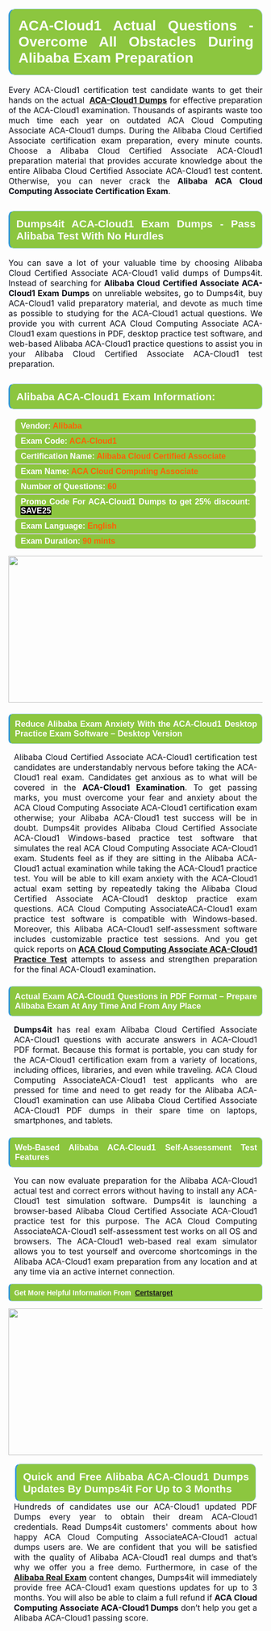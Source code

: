 

<h1 style="text-align: justify;"><span style="font-family:Arial,Helvetica,sans-serif;"><strong><span style="display: block; color: #FFFFFF; background: #8cc63f; border: 0.5px solid #AED6F1; border-left: 3px solid #3498DB; padding: .6em; border-radius: 0.5em;">ACA-Cloud1 Actual Questions - Overcome All Obstacles During Alibaba Exam Preparation </span></strong></span></h1>

<p style="margin: 0in 0.0001pt; text-align: justify;"><span style="font-size:12pt"><span new="" roman="" style="font-family:" times=""><span style="color:#0e101a">Every ACA-Cloud1 certification test candidate wants to get their hands on the actual </span><b><span style="color:red"> <a href="https://www.dumps4it.com/aca-cloud1-dumps.html">ACA-Cloud1 Dumps</a></span></b> <span style="color:#0e101a">for effective preparation of the ACA-Cloud1 examination. Thousands of aspirants waste too much time each year on outdated ACA Cloud Computing Associate ACA-Cloud1 dumps. During the Alibaba Cloud Certified Associate certification exam preparation, every minute counts. Choose a Alibaba Cloud Certified Associate ACA-Cloud1 preparation material that provides accurate knowledge about the entire Alibaba Cloud Certified Associate ACA-Cloud1 test content. Otherwise, you can never crack the <strong>Alibaba ACA Cloud Computing Associate Certification Exam</strong>.</span></span></span></p>

<h2 style="text-align: justify;"><span style="font-family:Arial,Helvetica,sans-serif;"><strong><span style="display: block; color: #FFFFFF; background: #8cc63f; border: 0.5px solid #AED6F1; border-left: 3px solid #3498DB; padding: .6em; border-radius: 0.5em;">Dumps4it ACA-Cloud1 Exam Dumps - Pass Alibaba Test With No Hurdles  </span></strong></span></h2>

<p style="text-align: justify;"><span style="font-size:12pt"><span new="" roman="" style="font-family:" times=""><span style="color:#0e101a">You can save a lot of your valuable time by choosing Alibaba Cloud Certified Associate ACA-Cloud1 valid dumps of Dumps4it. Instead of searching for <strong>Alibaba Cloud Certified Associate ACA-Cloud1 Exam Dumps</strong> on unreliable websites, go to Dumps4it, buy ACA-Cloud1 valid preparatory material, and devote as much time as possible to studying for the ACA-Cloud1 actual questions. We provide you with current ACA Cloud Computing Associate ACA-Cloud1 exam questions in PDF, desktop practice test software, and web-based Alibaba ACA-Cloud1 practice questions to assist you in your Alibaba Cloud Certified Associate ACA-Cloud1 test preparation.</span></span></span><span style="font-size:11pt"><span style="line-height:115%"><span sans-serif="" style="font-family:Arial,"><span style="color:#0e101a"> </span></span></span></span><span style="font-size:11pt"><span style="line-height:normal"><span sans-serif="" style="font-family:Calibri,"><span style="font-size:12.0pt"><span style="color:#0e101a"><span style="font-size:12pt"><span new="" roman="" style="font-family:" times=""><span calibri="" style="font-family:"><span style="color:#0e101a"><span style="font-size:14px;"> </span></span></span></span></span></span></span></span></span></span></p>

<h2 style="text-align: justify;"><span style="font-family:Arial,Helvetica,sans-serif;"><strong><span style="display: block; color: #FFFFFF; background: #8cc63f; border: 0.5px solid #AED6F1; border-left: 3px solid #3498DB; padding: .6em; border-radius: 0.5em;">Alibaba ACA-Cloud1 Exam Information:</span></strong></span></h2>

<div style="margin: 0cm 10pt; background: rgb(140, 198, 63); border: 1px solid rgb(204, 204, 204); padding: 5px 10px; border-radius: 0.5em; text-align: justify;"><span style="font-family:Arial,Helvetica,sans-serif;"><span style="font-size: 11pt;"><span style="line-height: normal;"><strong><span style="font-size: 12.0pt;"><span style="color: #FFFFFF;">Vendor:</span> <span style="color: #FF6106;">Alibaba</span></span></strong></span></span></span></div>

<div style="margin: 0cm 10pt; background: rgb(140, 198, 63); border: 1px solid rgb(204, 204, 204); padding: 5px 10px; border-radius: 0.5em; text-align: justify;"><span style="font-family:Arial,Helvetica,sans-serif;"><span style="font-size: 11pt;"><span style="line-height: normal;"><strong><span style="font-size: 12.0pt;"><span style="color: #FFFFFF;">Exam Code:</span> <span style="color: #FF6106;">ACA-Cloud1</span></span></strong></span></span></span></div>

<div style="margin: 0cm 10pt; background: rgb(140, 198, 63); border: 1px solid rgb(204, 204, 204); padding: 5px 10px; border-radius: 0.5em; text-align: justify;"><span style="font-family:Arial,Helvetica,sans-serif;"><span style="font-size: 11pt;"><span style="line-height: normal;"><strong><span style="font-size: 12.0pt;"><span style="color: #FFFFFF;">Certification Name:</span> <span style="color: #FF6106;">Alibaba Cloud Certified Associate</span></span></strong></span></span></span></div>

<div style="margin: 0cm 10pt; background: rgb(140, 198, 63); border: 1px solid rgb(204, 204, 204); padding: 5px 10px; border-radius: 0.5em; text-align: justify;"><span style="font-family:Arial,Helvetica,sans-serif;"><span style="font-size: 11pt;"><span style="line-height: normal;"><strong><span style="font-size: 12.0pt;"><span style="color: #FFFFFF;">Exam Name:</span> <span style="color: #FF6106;">ACA Cloud Computing Associate</span></span></strong></span></span></span></div>

<div style="margin: 0cm 10pt; background: rgb(140, 198, 63); border: 1px solid rgb(204, 204, 204); padding: 5px 10px; border-radius: 0.5em; text-align: justify;"><span style="font-family:Arial,Helvetica,sans-serif;"><span style="font-size: 11pt;"><span style="line-height: normal;"><strong><span style="font-size: 12.0pt;"><span style="color: #FFFFFF;">Number of Questions: </span><span style="color: #FF6106;">60</span></span></strong></span></span></span></div>

<div style="margin: 0cm 10pt; background: rgb(140, 198, 63); border: 1px solid rgb(204, 204, 204); padding: 5px 10px; border-radius: 0.5em; text-align: justify;"><span style="font-family:Arial,Helvetica,sans-serif;"><span style="font-size: 11pt;"><span style="line-height: normal;"><strong><span style="font-size: 12.0pt;"><span style="color: #FFFFFF;">Promo Code For ACA-Cloud1 Dumps to get 25% discount: </span><span style="color:#FFFFFF;"><span style="background-color:#000000;">SAVE25</span></span></span></strong></span></span></span></div>

<div style="margin: 0cm 10pt; background: rgb(140, 198, 63); border: 1px solid rgb(204, 204, 204); padding: 5px 10px; border-radius: 0.5em; text-align: justify;"><span style="font-family:Arial,Helvetica,sans-serif;"><span style="font-size: 11pt;"><span style="line-height: normal;"><strong><span style="font-size: 12.0pt;"><span style="color: #FFFFFF;">Exam Language:</span> <span style="color: #FF6106;">English</span></span></strong></span></span></span></div>

<div style="margin: 0cm 10pt; background: rgb(140, 198, 63); border: 1px solid rgb(204, 204, 204); padding: 5px 10px; border-radius: 0.5em; text-align: justify;"><span style="font-family:Arial,Helvetica,sans-serif;"><span style="font-size: 11pt;"><span style="line-height: normal;"><strong><span style="font-size: 12.0pt;"><span style="color: #FFFFFF;">Exam Duration: </span><span style="color: #FF6106;">90 mints</span></span></strong></span></span></span></div>

<p style="text-align: center;"><a href="https://www.dumps4it.com/aca-cloud1-dumps.html"><img src="https://i.imgur.com/a474NNd.jpg" style="height: 290px; width: 700px;" /></a></p>

<h3 style="text-align: justify;"><span style="font-family:Arial,Helvetica,sans-serif;"><strong><span style="display: block; color: #FFFFFF; background: #8cc63f; border: 0.5px solid #AED6F1; border-left: 3px solid #3498DB; padding: .6em; border-radius: 0.5em;">Reduce Alibaba Exam Anxiety With the ACA-Cloud1 Desktop Practice Exam Software – Desktop Version </span></strong></span></h3>

<p style="margin-bottom:.0001pt; text-align:justify; margin:0in 8pt"><span style="font-size:12pt"><span new="" roman="" style="font-family:" times=""><span style="color:#0e101a">Alibaba Cloud Certified Associate ACA-Cloud1 certification test candidates are understandably nervous before taking the ACA-Cloud1 real exam. Candidates get anxious as to what will be covered in the <strong>ACA-Cloud1</strong> <strong>Examination</strong>. To get passing marks, you must overcome your fear and anxiety about the ACA Cloud Computing Associate ACA-Cloud1 certification exam otherwise; your Alibaba ACA-Cloud1 test success will be in doubt. Dumps4it provides Alibaba Cloud Certified Associate ACA-Cloud1 Windows-based practice test software that simulates the real ACA Cloud Computing Associate ACA-Cloud1 exam. Students feel as if they are sitting in the Alibaba ACA-Cloud1 actual examination while taking the ACA-Cloud1 practice test. You will be able to kill exam anxiety with the ACA-Cloud1 actual exam setting by repeatedly taking the Alibaba Cloud Certified Associate ACA-Cloud1 desktop practice exam questions. ACA Cloud Computing AssociateACA-Cloud1 exam practice test software is compatible with Windows-based. Moreover, this Alibaba ACA-Cloud1 self-assessment software includes customizable practice test sessions. And you get quick reports on <a href="https://www.dumps4it.com/aca-cloud1-dumps.html"><strong>ACA Cloud Computing Associate ACA-Cloud1 Practice Test</strong></a> attempts to assess and strengthen preparation for the final ACA-Cloud1 examination.</span></span></span></p>

<h3 style="text-align: justify;"><span style="font-family:Arial,Helvetica,sans-serif;"><strong><span style="display: block; color: #FFFFFF; background: #8cc63f; border: 0.5px solid #AED6F1; border-left: 3px solid #3498DB; padding: .6em; border-radius: 0.5em;">Actual Exam ACA-Cloud1 Questions in PDF Format – Prepare Alibaba Exam At Any Time And From Any Place </span></strong></span></h3>

<p style="margin-bottom:.0001pt; text-align:justify; margin:0in 8pt"><span style="font-size:12pt"><span new="" roman="" style="font-family:" times=""><span style="color:#0e101a"><strong>Dumps4it </strong>has real exam Alibaba Cloud Certified Associate ACA-Cloud1 questions with accurate answers in ACA-Cloud1 PDF format. Because this format is portable, you can study for the ACA-Cloud1 certification exam from a variety of locations, including offices, libraries, and even while traveling. ACA Cloud Computing AssociateACA-Cloud1 test applicants who are pressed for time and need to get ready for the Alibaba ACA-Cloud1 examination can use Alibaba Cloud Certified Associate ACA-Cloud1 PDF dumps in their spare time on laptops, smartphones, and tablets.</span></span></span></p>

<h3 style="text-align: justify;"><span style="font-family:Arial,Helvetica,sans-serif;"><strong><span style="display: block; color: #FFFFFF; background: #8cc63f; border: 0.5px solid #AED6F1; border-left: 3px solid #3498DB; padding: .6em; border-radius: 0.5em;">Web-Based Alibaba ACA-Cloud1 Self-Assessment Test Features </span></strong></span></h3>

<p style="margin-bottom:.0001pt; text-align:justify; margin:0in 8pt"><span style="font-size:12pt"><span new="" roman="" style="font-family:" times=""><span style="color:#0e101a">You can now evaluate preparation for the Alibaba ACA-Cloud1 actual test and correct errors without having to install any ACA-Cloud1 test simulation software. Dumps4it is launching a browser-based Alibaba Cloud Certified Associate ACA-Cloud1 practice test for this purpose. The ACA Cloud Computing AssociateACA-Cloud1 self-assessment test works on all OS and browsers. The ACA-Cloud1 web-based real exam simulator allows you to test yourself and overcome shortcomings in the Alibaba ACA-Cloud1 exam preparation from any location and at any time via an active internet connection.</span></span></span></p>

<p style="text-align:justify; margin-right:0in; margin-left:0in"><span style="font-family:Arial,Helvetica,sans-serif;"><strong><span style="display: block; color: #FFFFFF; background: #8cc63f; border: 0.5px solid #AED6F1; border-left: 3px solid #3498DB; padding: .6em; border-radius: 0.5em;"><span ms="" trebuchet="">Get More Helpful Information From  </span><a href="https://www.certstarget.com/" ms="" trebuchet="">Certstarget</a></span></strong></span></p>

<p style="margin: 0in 0.0001pt; text-align: center;"><a href="https://www.dumps4it.com/aca-cloud1-dumps.html"><img src="https://i.imgur.com/tHvwmqt.jpg" style="height: 290px; width: 700px;" /></a></p>

<p style="margin: 0in 0.0001pt; text-align: center;"> </p>

<h2 style="margin: 0in 10pt; text-align: justify;"><span style="font-family:Arial,Helvetica,sans-serif;"><strong><span style="display: block; color: #FFFFFF; background: #8cc63f; border: 0.5px solid #AED6F1; border-left: 3px solid #3498DB; padding: .6em; border-radius: 0.5em;">Quick and Free Alibaba ACA-Cloud1 Dumps Updates By Dumps4it For Up to 3 Months</span></strong></span></h2>

<p style="text-align:justify; margin:0in 8pt"><span style="font-size:12pt"><span new="" roman="" style="font-family:" times=""><span style="color:#0e101a">Hundreds of candidates use our ACA-Cloud1 updated PDF Dumps every year to obtain their dream ACA-Cloud1 credentials. Read Dumps4it customers' comments about how happy ACA Cloud Computing AssociateACA-Cloud1 actual dumps users are. We are confident that you will be satisfied with the quality of Alibaba ACA-Cloud1 real dumps and that’s why we offer you a free demo. Furthermore, in case of the <a href="https://www.dumps4it.com/alibaba-real-exams.html"><strong>Alibaba Real Exam</strong></a> content changes, Dumps4it will immediately provide free ACA-Cloud1 exam questions updates for up to 3 months. You will also be able to claim a full refund if <strong>ACA Cloud Computing Associate ACA-Cloud1 Dumps</strong> don’t help you get a Alibaba ACA-Cloud1 passing score.</span></span></span><span style="font-size:11pt"><span style="line-height:normal"><span sans-serif="" style="font-family:Calibri,"><span style="font-size:12.0pt"><span new="" roman="" style="font-family:" times=""><span style="color:#0e101a"> </span></span></span></span></span></span></p>
<gdiv></gdiv><gdiv></gdiv><gdiv></gdiv><gdiv></gdiv><gdiv></gdiv><gdiv></gdiv><gdiv></gdiv><gdiv></gdiv><gdiv></gdiv><gdiv></gdiv><gdiv></gdiv><gdiv></gdiv><gdiv></gdiv><gdiv></gdiv><gdiv></gdiv><gdiv></gdiv><gdiv></gdiv><gdiv></gdiv><gdiv></gdiv><gdiv></gdiv><gdiv></gdiv><gdiv></gdiv><gdiv></gdiv><gdiv></gdiv><gdiv></gdiv><gdiv></gdiv><gdiv></gdiv><gdiv></gdiv><gdiv></gdiv><gdiv></gdiv>
